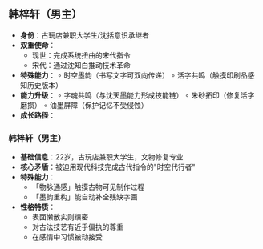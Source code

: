## 韩梓轩（男主）
- **身份**：古玩店兼职大学生/沈括意识承继者
- **双重使命**：
  - 现世：完成系统扭曲的宋代指令
  - 宋代：通过沈知白推动技术革命
- **特殊能力**：
  ∘ 时空墨韵（书写文字可双向传递）
  ∘ 活字共鸣（触摸印刷品感知历史版本）
- **能力升级**：
  ∘ 字魂共鸣（与沈天墨能力形成技能链）
  ∘ 朱砂拓印（修复活字磨损）
  ∘ 油墨屏障（保护记忆不受侵蚀）
- **成长路径**：

### 韩梓轩（男主）
- **基础信息**：22岁，古玩店兼职大学生，文物修复专业
- **核心矛盾**：被迫用现代科技完成古代指令的"时空代行者"
- **特殊能力**：
  - 「物脉通感」触摸古物可见制作过程
  - 「墨韵重构」能自动补全残缺字画
- **性格特质**：
  - 表面懒散实则缜密
  - 对古法技艺有近乎偏执的尊重
  - 在感情中习惯被动接受